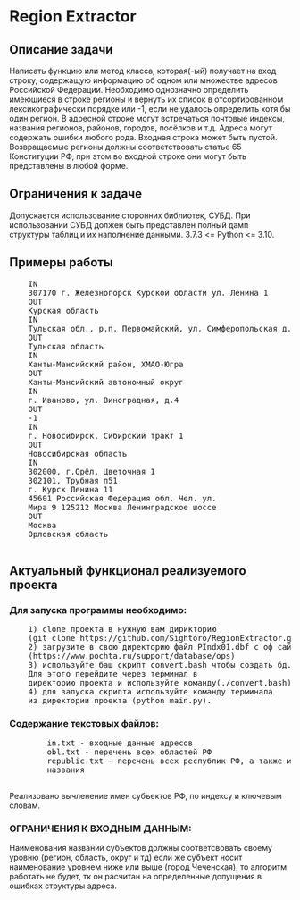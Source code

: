 <!DOCTYPE html>
<html>
    <body>
        <h1>Region Extractor</h1>
        <h2>Описание задачи</h2>
            <div> Написать функцию или метод класса, которая(-ый)
                получает на вход строку, содержащую информацию об одном
                или множестве адресов Российской Федерации. Необходимо
                однозначно определить имеющиеся в строке регионы и
                вернуть их список в отсортированном лексикографически 
                порядке или -1, если не удалось определить хотя бы
                один регион. В адресной строке могут встречаться
                почтовые
                индексы, названия регионов, районов, городов,
                посёлков и т.д. Адреса могут содержать ошибки любого
                рода. Входная строка может быть пустой. 
                Возвращаемые регионы должны соответствовать статье 65
                Конституции РФ, при этом во входной строке они могут
                быть представлены в любой форме.
            </div>
        <h2>Ограничения к задаче</h2>
            <div>Допускается использование сторонних библиотек, СУБД.
                При использовании СУБД должен быть представлен полный
                дамп структуры таблиц и их наполнение данными.
3.7.3 <= Python <= 3.10.
            </div>
        <h2>Примеры работы</h2>
            <pre>
    IN
    307170 г. Железногорск Курской области ул. Ленина 1 
    OUT
    Курская область
    IN
    Тульская обл., р.п. Первомайский, ул. Симферопольская д. 1 
    OUT
    Тульская область
    IN
    Ханты-Мансийский район, ХМАО-Югра 
    OUT
    Ханты-Мансийский автономный округ
    IN
    г. Иваново, ул. Виноградная, д.4 
    OUT
    -1
    IN
    г. Новосибирск, Сибирский тракт 1 
    OUT
    Новосибирская область
    IN
    302000, г.Орёл, Цветочная 1
    302101, Трубная п51
    г. Курск Ленина 11
    45601 Российская Федерация обл. Чел. ул.
    Мира 9 125212 Москва Ленинградское шоссе
    OUT
    Москва
    Орловская область
    </pre>
    <h2>Актуальный функционал реализуемого проекта</h2>
    <h3>Для запуска программы необходимо:</h3>
        <pre>
    1) clone проекта в нужную вам дирикторию
    (git clone https://github.com/Sightoro/RegionExtractor.git);
    2) загрузите в свою директорию файл PIndx01.dbf с оф сайта 
    (https://www.pochta.ru/support/database/ops)
    3) используйте баш скрипт convert.bash чтобы создать бд.
    Для этого перейдите через терминал в
    директорию проекта и используйте команду(./convert.bash);
    4) для запуска скрипта используйте команду терминала 
    из директории проекта (python main.py).
</pre>
    <h3>Содержание текстовых файлов:</h3>
        <div>
        <pre>
        in.txt - входные данные адресов
        obl.txt - перечень всех областей РФ
        republic.txt - перечень всех республик РФ, а также их полные
        названия
        </pre>
        Реализовано вычленение имен субъектов РФ, по индексу
        и ключевым словам.
        </div>
    <h3>ОГРАНИЧЕНИЯ К ВХОДНЫМ ДАННЫМ:</h3>
        <div>Наименования названий субъектов должны соответсвовать
        своему уровню (регион, область, округ и тд) если же субъект 
        носит наименование уровнем ниже или выше (город Чеченская), то
        алгоритм работать не будет, тк он расчитан на определенные допущения
        в ошибках структуры адреса.</div>
    </body>
</html>